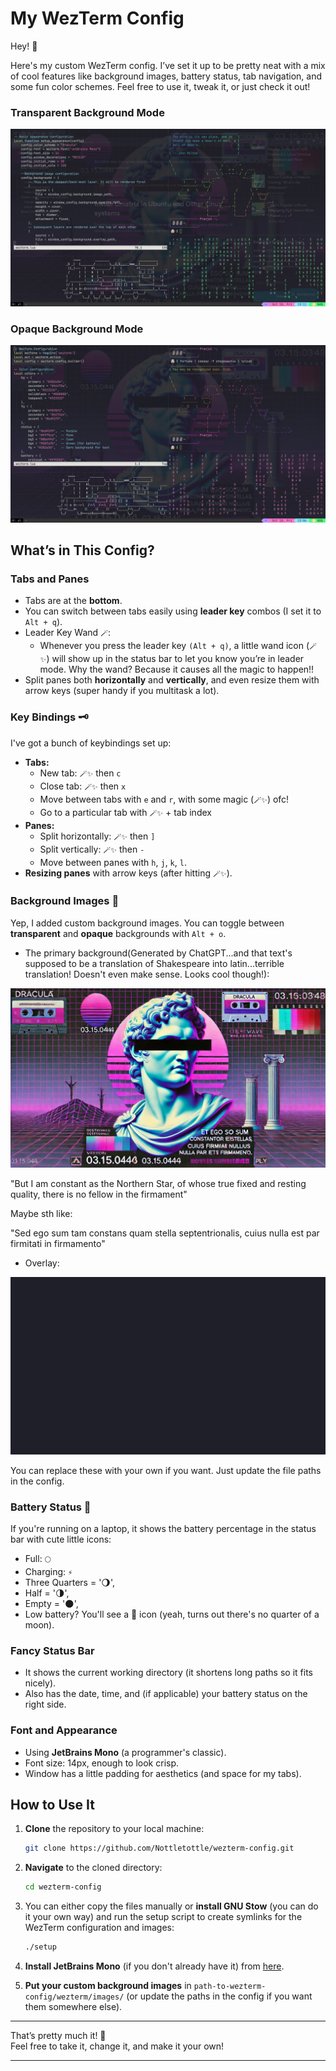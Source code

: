 # My WezTerm Config

Hey! 👋

Here's my custom WezTerm config. I’ve set it up to be pretty neat with a mix of cool features like background images, battery status, tab navigation, and some fun color schemes. Feel free to use it, tweak it, or just check it out!

### Transparent Background Mode

![Transparent Mode](./wezterm/images/wezterm-screenshot-2.png)

### Opaque Background Mode

![Opaque Mode](./wezterm/images/wezterm-screenshot-1.png)

## What’s in This Config?

### Tabs and Panes

- Tabs are at the **bottom**.
- You can switch between tabs easily using **leader key** combos (I set it to `Alt + q`).
- Leader Key Wand `🪄`:
    - Whenever you press the leader key `(Alt + q)`, a little wand icon (`🪄✨`) will show up in the status bar to let you know you’re in leader mode. Why the wand? Because it causes all the magic to happen!!
- Split panes both **horizontally** and **vertically**, and even resize them with arrow keys (super handy if you multitask a lot).

### Key Bindings 🗝️

I've got a bunch of keybindings set up:
- **Tabs:**
  - New tab: `🪄✨` then `c`
  - Close tab: `🪄✨` then `x`
  - Move between tabs with `e` and `r`, with some magic (`🪄✨`) ofc!
  - Go to a particular tab with `🪄✨` + tab index
- **Panes:**
  - Split horizontally: `🪄✨` then `]`
  - Split vertically: `🪄✨` then `-`
  - Move between panes with `h`, `j`, `k`, `l`.
- **Resizing panes** with arrow keys (after hitting `🪄✨`).

### Background Images 🌄

Yep, I added custom background images. You can toggle between **transparent** and **opaque** backgrounds with `Alt + o`.  
- The primary background(Generated by ChatGPT...and that text's supposed to be a translation of Shakespeare into latin...terrible translation! Doesn't even make sense. Looks cool though!):

![Background](./wezterm/images/background.jpg)

"But I am constant as the Northern Star, of whose true fixed and resting quality, there is no fellow in the firmament"

Maybe sth like:

"Sed ego sum tam constans quam stella septentrionalis, cuius nulla est par firmitati in firmamento"

- Overlay:

![Overlay](./wezterm/images/overlay.jpeg)


You can replace these with your own if you want. Just update the file paths in the config.

### Battery Status 🔋

If you're running on a laptop, it shows the battery percentage in the status bar with cute little icons:
- Full: `🌕`
- Charging: `⚡`
- Three Quarters = '🌖',
- Half = '🌗',
- Empty = '🌑',
- Low battery? You'll see a 🍕 icon (yeah, turns out there's no quarter of a moon).

### Fancy Status Bar

- It shows the current working directory (it shortens long paths so it fits nicely).
- Also has the date, time, and (if applicable) your battery status on the right side.
  
### Font and Appearance

- Using **JetBrains Mono** (a programmer's classic).
- Font size: 14px, enough to look crisp.
- Window has a little padding for aesthetics (and space for my tabs).


## How to Use It

1. **Clone** the repository to your local machine:
   ```bash
   git clone https://github.com/Nottletottle/wezterm-config.git
   ```

2. **Navigate** to the cloned directory:
   ```bash
   cd wezterm-config
   ```

3. You can either copy the files manually or **install GNU Stow** (you can do it your own way) and run the setup script to create symlinks for the WezTerm configuration and images:
   ```bash
   ./setup
   ```

4. **Install JetBrains Mono** (if you don't already have it) from [here](https://www.jetbrains.com/lp/mono/).

5. **Put your custom background images** in `path-to-wezterm-config/wezterm/images/` (or update the paths in the config if you want them somewhere else).

---

That’s pretty much it! 🎉  
Feel free to take it, change it, and make it your own!

---


